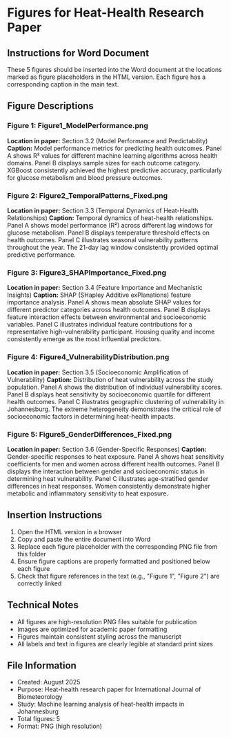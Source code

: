 # Figures for Heat-Health Research Paper

## Instructions for Word Document

These 5 figures should be inserted into the Word document at the locations marked as figure placeholders in the HTML version. Each figure has a corresponding caption in the main text.

## Figure Descriptions

### Figure 1: Figure1_ModelPerformance.png
**Location in paper:** Section 3.2 (Model Performance and Predictability)
**Caption:** Model performance metrics for predicting health outcomes. Panel A shows R² values for different machine learning algorithms across health domains. Panel B displays sample sizes for each outcome category. XGBoost consistently achieved the highest predictive accuracy, particularly for glucose metabolism and blood pressure outcomes.

### Figure 2: Figure2_TemporalPatterns_Fixed.png
**Location in paper:** Section 3.3 (Temporal Dynamics of Heat-Health Relationships)
**Caption:** Temporal dynamics of heat-health relationships. Panel A shows model performance (R²) across different lag windows for glucose metabolism. Panel B displays temperature threshold effects on health outcomes. Panel C illustrates seasonal vulnerability patterns throughout the year. The 21-day lag window consistently provided optimal predictive performance.

### Figure 3: Figure3_SHAPImportance_Fixed.png
**Location in paper:** Section 3.4 (Feature Importance and Mechanistic Insights)
**Caption:** SHAP (SHapley Additive exPlanations) feature importance analysis. Panel A shows mean absolute SHAP values for different predictor categories across health outcomes. Panel B displays feature interaction effects between environmental and socioeconomic variables. Panel C illustrates individual feature contributions for a representative high-vulnerability participant. Housing quality and income consistently emerge as the most influential predictors.

### Figure 4: Figure4_VulnerabilityDistribution.png
**Location in paper:** Section 3.5 (Socioeconomic Amplification of Vulnerability)
**Caption:** Distribution of heat vulnerability across the study population. Panel A shows the distribution of individual vulnerability scores. Panel B displays heat sensitivity by socioeconomic quartile for different health outcomes. Panel C illustrates geographic clustering of vulnerability in Johannesburg. The extreme heterogeneity demonstrates the critical role of socioeconomic factors in determining heat-health impacts.

### Figure 5: Figure5_GenderDifferences_Fixed.png
**Location in paper:** Section 3.6 (Gender-Specific Responses)
**Caption:** Gender-specific responses to heat exposure. Panel A shows heat sensitivity coefficients for men and women across different health outcomes. Panel B displays the interaction between gender and socioeconomic status in determining heat vulnerability. Panel C illustrates age-stratified gender differences in heat responses. Women consistently demonstrate higher metabolic and inflammatory sensitivity to heat exposure.

## Insertion Instructions

1. Open the HTML version in a browser
2. Copy and paste the entire document into Word
3. Replace each figure placeholder with the corresponding PNG file from this folder
4. Ensure figure captions are properly formatted and positioned below each figure
5. Check that figure references in the text (e.g., "Figure 1", "Figure 2") are correctly linked

## Technical Notes

- All figures are high-resolution PNG files suitable for publication
- Images are optimized for academic paper formatting
- Figures maintain consistent styling across the manuscript
- All labels and text in figures are clearly legible at standard print sizes

## File Information

- Created: August 2025
- Purpose: Heat-health research paper for International Journal of Biometeorology
- Study: Machine learning analysis of heat-health impacts in Johannesburg
- Total figures: 5
- Format: PNG (high resolution)